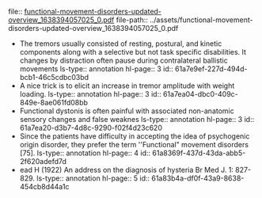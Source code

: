 file:: [functional-movement-disorders-updated-overview_1638394057025_0.pdf](../assets/functional-movement-disorders-updated-overview_1638394057025_0.pdf)
file-path:: ../assets/functional-movement-disorders-updated-overview_1638394057025_0.pdf

- The tremors usually consisted of resting, postural, and kinetic components along with a selective but not task specific disabilities. It changes by distraction often pause  during  contralateral  ballistic  movements
  ls-type:: annotation
  hl-page:: 3
  id:: 61a7e9ef-227d-494d-bcb1-46c5cdbc03bd
- A nice trick is to elicit an increase in tremor amplitude with weight loading. 
  ls-type:: annotation
  hl-page:: 3
  id:: 61a7ea04-dbc0-409c-849e-8ae061fd08bb
- Functional dystonis is often painful with associated non-anatomic sensory changes and false weaknes
  ls-type:: annotation
  hl-page:: 3
  id:: 61a7ea20-d3b7-4d8c-9290-f02f4d23c620
- Since the patients have difficulty in accepting the idea of psychogenic origin disorder, they prefer the term ''Functional" movement disorders [75].
  ls-type:: annotation
  hl-page:: 4
  id:: 61a8369f-437d-43da-abb5-2f620adefd7d
- ead H (1922) An address on the diagnosis of hysteria Br Med J. 1: 827-829.
  ls-type:: annotation
  hl-page:: 5
  id:: 61a83b4a-df0f-43a9-8638-454cb8d44a1c